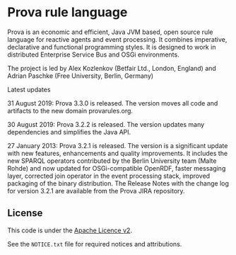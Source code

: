 Prova rule language
===================

Prova is an economic and efficient, Java JVM based, open source rule language for reactive agents and event processing. It combines imperative, declarative and functional programming styles. It is designed to work in distributed Enterprise Service Bus and OSGi environments.

The project is led by Alex Kozlenkov (Betfair Ltd., London, England) and Adrian Paschke (Free University, Berlin, Germany)

Latest updates

31 August 2019: Prova 3.3.0 is released. The version moves all code and artifacts to the new domain provarules.org.

30 August 2019: Prova 3.2.2 is released. The version updates many dependencies and simplifies the Java API.

27 January 2013: Prova 3.2.1 is released. The version is a significant update with new features, enhancements and quality improvements. It includes the new SPARQL operators contributed by the Berlin University team (Malte Rohde) and now updated for OSGi-compatible OpenRDF, faster messaging layer, corrected join operator in the event processing stack, improved packaging of the binary distribution. The Release Notes with the change log for version 3.2.1 are available from the Prova JIRA repository.

## License

This code is under the [Apache Licence v2](https://www.apache.org/licenses/LICENSE-2.0).

See the `NOTICE.txt` file for required notices and attributions.
